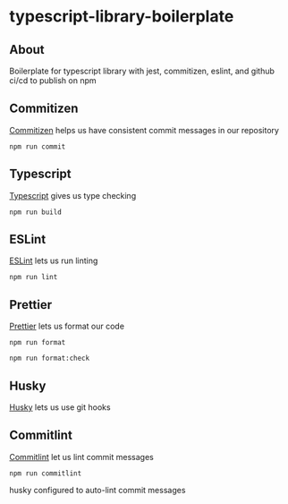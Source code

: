 # typescript-library-boilerplate

## About

Boilerplate for typescript library with jest, commitizen, eslint, and github ci/cd to publish on npm

## Commitizen

[Commitizen](https://github.com/commitizen/cz-cli) helps us have consistent commit messages in our repository

```
npm run commit
```

## Typescript

[Typescript](https://www.typescriptlang.org/) gives us type checking

```
npm run build
```

## ESLint

[ESLint](https://typescript-eslint.io/) lets us run linting

`npm run lint`

## Prettier

[Prettier](https://prettier.io/) lets us format our code

```
npm run format
```

```
npm run format:check
```

## Husky

[Husky](https://github.com/typicode/husky) lets us use git hooks

## Commitlint

[Commitlint](https://commitlint.js.org/) let us lint commit messages

```
npm run commitlint
```

husky configured to auto-lint commit messages



